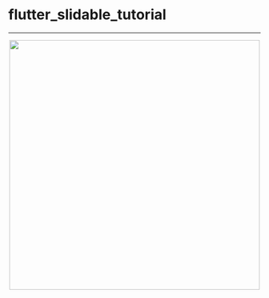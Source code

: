 # flutter_slidable_tutorial
---
<p align="center">
      <img width="500" src="https://user-images.githubusercontent.com/51033703/228895345-03b0f18e-8d39-404e-b129-7fd3d5296e65.png">
 </p>
